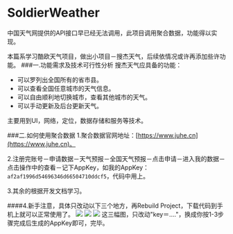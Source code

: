 # SoldierWeather
中国天气网提供的API接口早已经无法调用，此项目调用聚合数据，功能得以实现。

本篇系学习酷欧天气项目，做出小项目－搜杰天气，后续依情况或许再添加些许功能。
###一.功能需求及技术可行性分析
搜杰天气应具备的功能：

* 可以罗列出全国所有的省市县。
* 可以查看全国任意城市的天气信息。
* 可以自由顺利地切换城市，查看其他城市的天气。
* 可以手动更新及后台更新天气。 

主要用到UI，网络，定位，数据存储和服务等技术。

###二.如何使用聚合数据
1.聚合数据官网地址：[https://www.juhe.cn](https://www.juhe.cn)。

2.注册完账号－申请数据－天气预报－全国天气预报－点击申请－进入我的数据－点击操作中的查看－记下AppKey，如我的AppKey：`af2af1996d54696346d66504710ddcf5`，代码中用上。

3.其余的根据开发文档学习。

####4.新手注意，具体只改动以下三个地方，再Rebuild Project，下载代码到手机上就可以正常使用了。
![](http://images2015.cnblogs.com/blog/839964/201602/839964-20160223231613130-745688000.png)
![](http://images2015.cnblogs.com/blog/839964/201602/839964-20160223231638115-629996875.png)
![](http://images2015.cnblogs.com/blog/839964/201602/839964-20160223231654161-1061930232.png)
这三幅图，只改动"key＝...."，换成你按1-3步骤完成后生成的AppKey即可，完毕。

